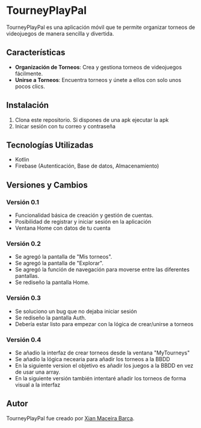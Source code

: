 # TourneyPlayPal

TourneyPlayPal es una aplicación móvil que te permite organizar torneos de videojuegos de manera sencilla y divertida.

## Características

- **Organización de Torneos**: Crea y gestiona torneos de videojuegos fácilmente.
- **Unirse a Torneos**: Encuentra torneos y únete a ellos con solo unos pocos clics.

## Instalación

1. Clona este repositorio. Si dispones de una apk ejecutar la apk
2. Inicar sesión con tu correo y contraseña

## Tecnologías Utilizadas

- Kotlin
- Firebase (Autenticación, Base de datos, Almacenamiento)

## Versiones y Cambios

### Versión 0.1

- Funcionalidad básica de creación y gestión de cuentas.
- Posibilidad de registrar y iniciar sesión en la aplicación
- Ventana Home con datos de tu cuenta

### Versión 0.2

- Se agregó la pantalla de "Mis torneos".
- Se agregó la pantalla de "Explorar".
- Se agregó la función de navegación para moverse entre las diferentes pantallas.
- Se rediseño la pantalla Home.

### Versión 0.3

- Se soluciono un bug que no dejaba iniciar sesión
- Se rediseño la pantalla Auth.
- Debería estar listo para empezar con la lógica de crear/unirse a torneos

### Versión 0.4

- Se añadio la interfaz de crear torneos desde la ventana "MyTourneys"
- Se añadio la lógica necearia para añadir los torneos a la BBDD
- En la siguiente version el objetivo es añadir los juegos a la BBDD en vez de usar una array.
- En la siguiente versión también intentaré añadir los torneos de forma visual a la interfaz

## Autor

TourneyPlayPal fue creado por [Xian Maceira Barca](https://github.com/XianMaceira).


